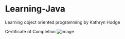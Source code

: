 # Learning-Java
Learning object oriented programming by Kathryn Hodge

Certificate of Completion
![image](https://user-images.githubusercontent.com/73062879/146214237-3704a503-ca85-4003-b345-503d95e485a2.png)
